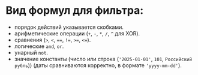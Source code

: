 

# Вид формул для фильтра:

- порядок действий указывается скобками.
- арифметические операции (`+`, `-`, `*`, `/`, `^` для XOR). 
- сравнения (`>`, `<`, `==`, `!=`, `>=`, `<=`).
- логические `and`, `or`.
- унарный `not`.
- значение константы (число или строка (`'2025-01-01'`, `101`, `Российский рубль`)) (даты сравниваются корректно, в формате `'yyyy-mm-dd'`).